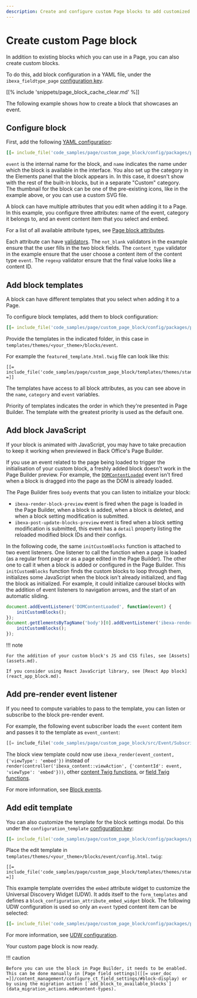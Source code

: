 ```yaml
---
description: Create and configure custom Page blocks to add customized content to Pages.
---
```


# Create custom Page block

In addition to existing blocks which you can use in a Page, you can also create custom blocks.

To do this, add block configuration in a YAML file, under the `ibexa_fieldtype_page` [configuration key](configuration.md#configuration-files).

[[% include 'snippets/page_block_cache_clear.md' %]]

The following example shows how to create a block that showcases an event.

## Configure block

First, add the following [YAML configuration](configuration.md#configuration-files):

``` yaml
[[= include_file('code_samples/page/custom_page_block/config/packages/page_blocks.yaml', 0, 6) =]][[= include_file('code_samples/page/custom_page_block/config/packages/page_blocks.yaml', 16, 47) =]]
```

`event` is the internal name for the block, and `name` indicates the name under which the block is available in the interface.
You also set up the category in the Elements panel that the block appears in.
In this case, it doesn't show with the rest of the built-in blocks, but in a separate "Custom" category.
The thumbnail for the block can be one of the pre-existing icons, like in the example above,
or you can use a custom SVG file.

A block can have multiple attributes that you edit when adding it to a Page.
In this example, you configure three attributes: name of the event, category it belongs to,
and an event content item that you select and embed.

For a list of all available attribute types, see [Page block attributes](page_block_attributes.md).

Each attribute can have [validators](page_block_validators.md).
The `not_blank` validators in the example ensure that the user fills in the two block fields.
The `content_type` validator in the example ensure that the user choose a content item of the content type `event`.
The `regexp` validator ensure that the final value looks like a content ID.

## Add block templates

A block can have different templates that you select when adding it to a Page.

To configure block templates, add them to block configuration:

``` yaml
[[= include_file('code_samples/page/custom_page_block/config/packages/page_blocks.yaml', 0, 3) =]][[= include_file('code_samples/page/custom_page_block/config/packages/page_blocks.yaml', 7, 16) =]]
```

Provide the templates in the indicated folder, in this case in `templates/themes/<your_theme>/blocks/event`.

For example the `featured_template.html.twig` file can look like this:

``` html+twig
[[= include_file('code_samples/page/custom_page_block/templates/themes/standard/blocks/event/featured_template.html.twig') =]]
```

The templates have access to all block attributes, as you can see above in the `name`, `category` and `event` variables.

Priority of templates indicates the order in which they're presented in Page Builder.
The template with the greatest priority is used as the default one.

## Add block JavaScript

If your block is animated with JavaScript, you may have to take precaution to keep it working when previewed in Back Office's Page Builder.

If you use an event related to the page being loaded to trigger the initialisation of your custom block, a freshly added block doesn't work in the Page Builder preview.
For example, the [`DOMContentLoaded`](https://developer.mozilla.org/en-US/docs/Web/API/Document/DOMContentLoaded_event) event isn't fired when a block is dragged into the page as the DOM is already loaded.

The Page Builder fires `body` events that you can listen to initialize your block:

- `ibexa-render-block-preview` event is fired when the page is loaded in the Page Builder, when a block is added, when a block is deleted, and when a block setting modification is submitted.
- `ibexa-post-update-blocks-preview` event is fired when a block setting modification is submitted, this event has a `detail` property listing the reloaded modified block IDs and their configs.

In the following code, the same `initCustomBlocks` function is attached to two event listeners.
One listener to call the function when a page is loaded (as a regular front page or as a page edited in the Page Builder).
The other one to call it when a block is added or configured in the Page Builder.
This `initCustomBlocks` function finds the custom blocks to loop through them, initializes some JavaScript when the block isn't already initialized, and flag the block as initialized.
For example, it could initialize carousel blocks with the addition of event listeners to navigation arrows, and the start of an automatic sliding.

```javascript
document.addEventListener('DOMContentLoaded', function(event) {
    initCustomBlocks();
});
document.getElementsByTagName('body')[0].addEventListener('ibexa-render-block-preview', function(event) {
    initCustomBlocks();
});
```

!!! note

    For the addition of your custom block's JS and CSS files, see [Assets](assets.md).
    
    If you consider using React JavaScript library, see [React App block](react_app_block.md).

## Add pre-render event listener

If you need to compute variables to pass to the template, you can listen or subscribe to the block pre-render event.

For example, the following event subscriber loads the `event` content item and passes it to the template as `event_content`:

``` php
[[= include_file('code_samples/page/custom_page_block/src/Event/Subscriber/BlockEmbedEventEventSubscriber.php') =]]
```

The block view template could now use `ibexa_render(event_content, {'viewType': 'embed'})` instead of `render(controller('ibexa_content::viewAction', {'contentId': event, 'viewType': 'embed'}))`, other [content Twig functions](content_twig_functions.md), or [field Twig functions](field_twig_functions.md).

For more information, see [Block events](page_blocks.md#block-events).

## Add edit template

You can also customize the template for the block settings modal.
Do this under the `configuration_template` [configuration key](configuration.md#configuration-files):

``` yaml
[[= include_file('code_samples/page/custom_page_block/config/packages/page_blocks.yaml', 0, 7) =]]
```

Place the edit template in `templates/themes/<your_theme>/blocks/event/config.html.twig`:

``` html+twig
[[= include_file('code_samples/page/custom_page_block/templates/themes/standard/blocks/event/config.html.twig') =]]
```

This example template overrides the `embed` attribute widget to customize the Universal Discovery Widget (UDW).
It adds itself to the `form_templates` and defines a `block_configuration_attribute_embed_widget` block.
The following UDW configuration is used so only an `event` typed content item can be selected:

``` yaml
[[= include_file('code_samples/page/custom_page_block/config/packages/page_blocks.yaml', 48, 57) =]]
```

For more information, see [UDW configuration](browser.md#udw-configuration).

Your custom page block is now ready.

!!! caution

    Before you can use the block in Page Builder, it needs to be enabled. This can be done manually in [Page field settings]([[= user_doc =]]/content_management/configure_ct_field_settings/#block-display) or by using the migration action [`add_block_to_available_blocks`](data_migration_actions.md#content-types).
